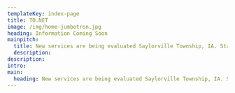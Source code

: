 ```yaml
---
templateKey: index-page
title: TO.NET
image: /img/home-jumbotron.jpg
heading: Information Coming Soon
mainpitch:
  title: New services are being evaluated Saylorville Township, IA. Stay tuned. 12/2020 
  description:
description:
intro:
main:
  heading: New services are being evaluated Saylorville Township, IA. Stay tuned. 12/2020 
---
```

